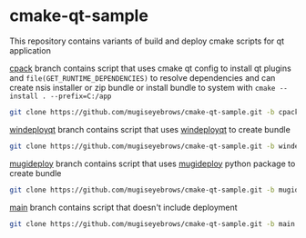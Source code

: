 # cmake-qt-sample

This repository contains variants of build and deploy cmake scripts for qt application

[cpack](https://github.com/mugiseyebrows/cmake-qt-sample/tree/cpack) branch contains script that uses cmake qt config to install qt plugins and `file(GET_RUNTIME_DEPENDENCIES)` to resolve dependencies and can create nsis installer or zip bundle or install bundle to system with `cmake --install . --prefix=C:/app`

```bash
git clone https://github.com/mugiseyebrows/cmake-qt-sample.git -b cpack cmake-qt-sample-cpack
```

[windeployqt](https://github.com/mugiseyebrows/cmake-qt-sample/tree/windeployqt) branch contains script that uses [windeployqt](https://doc.qt.io/qt-5/windows-deployment.html) to create bundle

```bash
git clone https://github.com/mugiseyebrows/cmake-qt-sample.git -b windeployqt cmake-qt-sample-windeployqt
```

[mugideploy](https://github.com/mugiseyebrows/cmake-qt-sample/tree/mugideploy) branch contains script that uses [mugideploy](https://github.com/mugiseyebrows/mugideploy) python package to create bundle

```bash
git clone https://github.com/mugiseyebrows/cmake-qt-sample.git -b mugideploy cmake-qt-sample-mugideploy
```

[main](https://github.com/mugiseyebrows/cmake-qt-sample) branch contains script that doesn't include deployment

```bash
git clone https://github.com/mugiseyebrows/cmake-qt-sample.git -b main cmake-qt-sample-main
```


